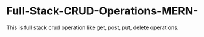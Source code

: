 # Full-Stack-CRUD-Operations-MERN-
This is full stack crud operation like get, post, put, delete operations.
